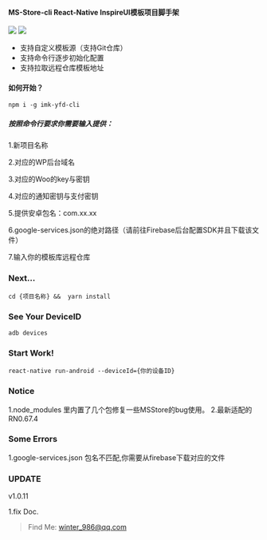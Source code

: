 
#### MS-Store-cli React-Native InspireUI模板项目脚手架

<img src="https://img.shields.io/badge/imk--yfd--cli-MS--STORE%E6%A8%A1%E6%9D%BF%E5%BF%AB%E9%80%9F%E5%BC%80%E5%A7%8B-brightgreen">
<img src="https://img.shields.io/badge/imk--yfd--cli-v1.0.13-brightgreen">


- 支持自定义模板源（支持Git仓库）
- 支持命令行逐步初始化配置
- 支持拉取远程仓库模板地址


#### 如何开始？

``npm i -g imk-yfd-cli``

##### 按照命令行要求你需要输入提供：

1.新项目名称

2.对应的WP后台域名

3.对应的Woo的key与密钥

4.对应的通知密钥与支付密钥

5.提供安卓包名：com.xx.xx

6.google-services.json的绝对路径（请前往Firebase后台配置SDK并且下载该文件）

7.输入你的模板库远程仓库

### Next...

`cd {项目名称} &&  yarn install`

### See Your DeviceID

`adb devices`

### Start Work!

`react-native run-android --deviceId={你的设备ID}`


### Notice

1.node_modules 里内置了几个包修复一些MSStore的bug使用。
2.最新适配的RN0.67.4

### Some Errors

1.google-services.json 包名不匹配,你需要从firebase下载对应的文件



### UPDATE

v1.0.11

1.fix Doc.


> Find Me: winter_986@qq.com